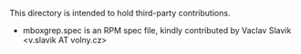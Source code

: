 This directory is intended to hold third-party contributions.

- mboxgrep.spec is an RPM spec file, kindly contributed by Vaclav Slavik <v.slavik AT volny.cz>
